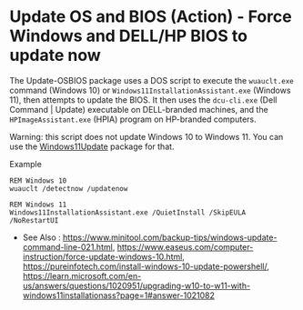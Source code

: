 # Update OS and BIOS (Action) - Force Windows and DELL/HP BIOS to update now

The Update-OSBIOS package uses a DOS script to execute the
`wuauclt.exe` command (Windows 10) or `Windows11InstallationAssistant.exe`
(Windows 11), then attempts to update the BIOS. It then uses
the `dcu-cli.exe` (Dell Command | Update) executable on DELL-branded
machines, and the `HPImageAssistant.exe` (HPIA) program on HP-branded
computers.

Warning: this script does not update Windows 10 to Windows 11. You can
use the [Windows11Update](../windows11update/) package for that.

Example
```dos
REM Windows 10
wuauclt /detectnow /updatenow

REM Windows 11
Windows11InstallationAssistant.exe /QuietInstall /SkipEULA /NoRestartUI
```

* See Also : https://www.minitool.com/backup-tips/windows-update-command-line-021.html,
  https://www.easeus.com/computer-instruction/force-update-windows-10.html,
  https://pureinfotech.com/install-windows-10-update-powershell/,
  https://learn.microsoft.com/en-us/answers/questions/1020951/upgrading-w10-to-w11-with-windows11installationass?page=1#answer-1021082

